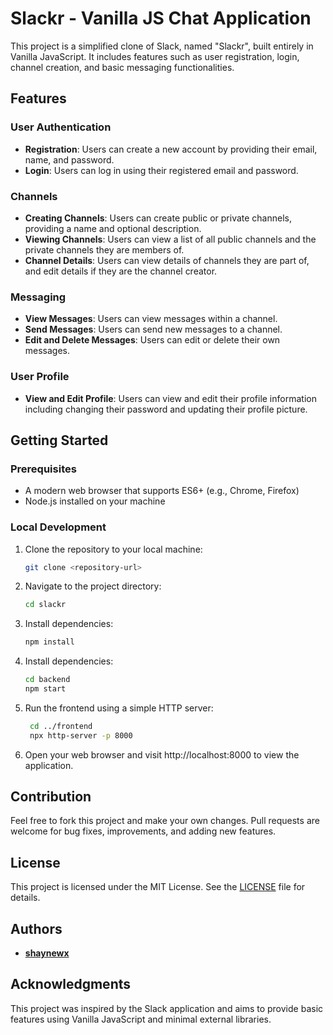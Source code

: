 # Slackr - Vanilla JS Chat Application

This project is a simplified clone of Slack, named "Slackr", built entirely in Vanilla JavaScript. It includes features such as user registration, login, channel creation, and basic messaging functionalities.

## Features

### User Authentication
- **Registration**: Users can create a new account by providing their email, name, and password.
- **Login**: Users can log in using their registered email and password.

### Channels
- **Creating Channels**: Users can create public or private channels, providing a name and optional description.
- **Viewing Channels**: Users can view a list of all public channels and the private channels they are members of.
- **Channel Details**: Users can view details of channels they are part of, and edit details if they are the channel creator.

### Messaging
- **View Messages**: Users can view messages within a channel.
- **Send Messages**: Users can send new messages to a channel.
- **Edit and Delete Messages**: Users can edit or delete their own messages.

### User Profile
- **View and Edit Profile**: Users can view and edit their profile information including changing their password and updating their profile picture.

## Getting Started

### Prerequisites
- A modern web browser that supports ES6+ (e.g., Chrome, Firefox)
- Node.js installed on your machine

### Local Development

1. Clone the repository to your local machine:
   ```sh
   git clone <repository-url>
   ```

2. Navigate to the project directory:
   ```sh
   cd slackr
   ```

3. Install dependencies:
   ```sh
   npm install
   ```

4. Install dependencies:
   ```sh
   cd backend
   npm start
   ```

5. Run the frontend using a simple HTTP server:
   ```sh
	cd ../frontend
	npx http-server -p 8000
   ```

6. Open your web browser and visit http://localhost:8000 to view the application.


## Contribution
Feel free to fork this project and make your own changes. Pull requests are welcome for bug fixes, improvements, and adding new features.

## License

This project is licensed under the MIT License. See the [LICENSE](LICENSE) file for details.

## Authors
- **[shaynewx](https://github.com/shaynewx)**

## Acknowledgments
This project was inspired by the Slack application and aims to provide basic features using Vanilla JavaScript and minimal external libraries.
